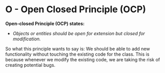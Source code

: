 # O - Open Closed Principle (OCP)

**Open-closed Principle (OCP) states:**

- _Objects or entities should be open for extension but closed for modification._

So what this principle wants to say is: We should be able to add new functionality without touching the existing code for the class. This is because whenever we modify the existing code, we are taking the risk of creating potential bugs.
